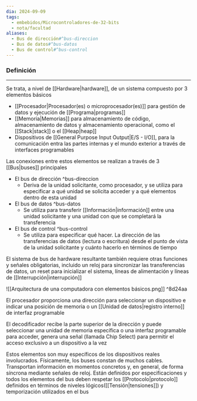 ```yaml
---
dia: 2024-09-09
tags:
  - embebidos/Microcontroladores-de-32-bits
  - nota/facultad
aliases:
  - Bus de dirección#^bus-direccion
  - Bus de datos#^bus-datos
  - Bus de control#^bus-control
---
```

### Definición
---
Se trata, a nivel de [[Hardware|hardware]], de un sistema compuesto por $3$ elementos básicos
* [[Procesador|Procesador(es) o microprocesador(es)]] para gestión de datos y ejecución de [[Programa|programas]]
* [[Memoria|Memorias]] para almacenamiento de código, almacenamiento de datos y almacenamiento operacional, como el [[Stack|stack]] o el [[Heap|heap]]
* Dispositivos de [[General Purpose Input Output|E/S - I/O]], para la comunicación entra las partes internas y el mundo exterior a través de interfaces programables

Las conexiones entre estos elementos se realizan a través de $3$ [[Bus|buses]] principales
* El bus de dirección  ^bus-direccion
    * Deriva de la unidad solicitante, como procesador, y se utiliza para especificar a qué unidad se solicita acceder y a qué elementos dentro de esta unidad
* El bus de datos  ^bus-datos
    * Se utiliza para transferir [[Información|información]] entre una unidad solicitante y una unidad con que se completará la transferencia
* El bus de control  ^bus-control
    * Se utiliza para especificar qué hacer. La dirección de las transferencias de datos (lectura o escritura) desde el punto de vista de la unidad solicitante y cuánto hacerlo en términos de tiempo

El sistema de bus de hardware resultante también requiere otras funciones y señales obligatorias, incluido un reloj para sincronizar las transferencias de datos, un reset para inicializar el sistema, líneas de alimentación y líneas de [[Interrupción|interrupción]]

![[Arquitectura de una computadora con elementos básicos.png]] ^8d24aa

El procesador proporciona una dirección para seleccionar un dispositivo e indicar una posición de memoria o un [[Unidad de datos|registro interno]] de interfaz programable

El decodificador recibe la parte superior de la dirección y puede seleccionar una unidad de memoria específica o una interfaz programable para acceder, genera una señal (llamada Chip Select) para permitir el acceso exclusivo a un dispositivo a la vez

Estos elementos son muy específicos de los dispositivos reales involucrados. Físicamente, los buses constan de muchos cables. Transportan información en momentos concretos y, en general, de forma síncrona mediante señales de reloj. Están definidos por especificaciones y todos los elementos del bus deben respetar los [[Protocolo|protocolo]] definidos en términos de niveles lógicos([[Tensión|tensiones]]) y temporización utilizados en el bus